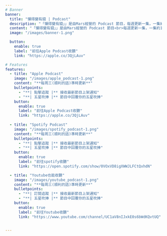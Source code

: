 ```yaml
---
# Banner
banner:
  title: "懶得變有錢 | Podcast"
  description: "「懶得變有錢」」是由Mars經營的 Podcast 節目，每週更新一集，一集約18至28分鐘，用每周30分鐘以內的時間線上陪你一起，理解更多財務規劃的本質，鑑定自己的財務DNA。"
  content: "「懶得變有錢」」是由Mars經營的 Podcast 節目<br>每週更新一集，一集約18至28分鐘<br>用每周30分鐘以內的時間線上陪你一起<br>理解更多財務規劃的本質<br>鑑定自己的財務DNA。"
  image: "/images/banner-1.png"

  button:
    enable: true
    label: "前往Apple Podcast收聽"
    link: "https://apple.co/3QjLAuv"

# Features
features:
  - title: "Apple Podcast"
    image: "/images/apple_podcast-1.png"
    content: "**每周三(順利的話)準時更新**"
    bulletpoints:
      - "**| 點擊追蹤 |** 接收最新節目上架通知"
      - "**| 五星吹捧 |** 節目中回覆你的五星吹捧"
    button:
      enable: true
      label: "前往Apple Podcast收聽"
      link: "https://apple.co/3QjLAuv"  
      
  - title: "Spotify Podcast"
    image: "/images/spotify_podcast-1.png"
    content: "**每周三(順利的話)準時更新**"
    bulletpoints:
      - "**| 點擊追蹤 |** 接收最新節目上架通知"
      - "**| 五星吹捧 |** 節目中回覆你的五星吹捧"
    button:
      enable: true
      label: "前往spotify收聽"
      link: "https://open.spotify.com/show/0VOxVD8igXWWJLFCtQxhdN"

  - title: "Youtube也能收聽"
    image: "/images/youtube_podcast-1.png"
    content: "**每周三(順利的話)準時更新**"
    bulletpoints:
      - "**| 訂閱追蹤 |** 接收最新節目上架通知"
      - "**| 五星吹捧 |** 節目中回覆你的五星吹捧"
    button:
      enable: true
      label: "前往Youtube收聽"
      link: "https://www.youtube.com/channel/UC1aV8nIJxkE0s6bWdKQvtUQ"


---
```

